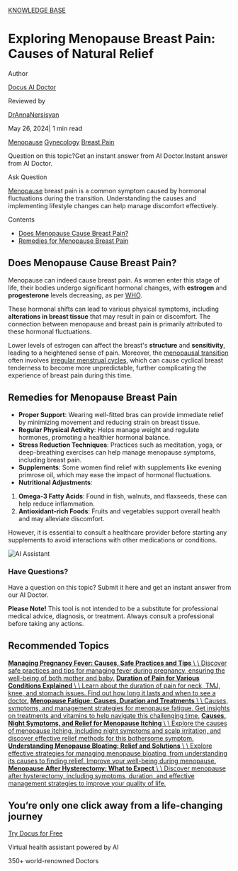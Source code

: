 [KNOWLEDGE BASE](https://docus.ai/knowledge-base)

# Exploring Menopause Breast Pain: Causes of Natural Relief

Author

[Docus AI Doctor](https://docus.ai/ai-doctor)

Reviewed by

[DrAnnaNersisyan](https://docus.ai/author/dr-anna-nersisyan)

May 26, 2024\| 1 min read

[Menopause](https://docus.ai/tags/menopause) [Gynecology](https://docus.ai/tags/gynecology) [Breast Pain](https://docus.ai/tags/breast-pain)

Question on this topic?Get an instant answer from AI Doctor.Instant answer from AI Doctor.

Ask Question

[Menopause](https://docus.ai/symptoms-guide/about-menopause) breast pain is a common symptom caused by hormonal fluctuations during the transition. Understanding the causes and implementing lifestyle changes can help manage discomfort effectively.

Contents

- [Does Menopause Cause Breast Pain?](https://docus.ai/knowledge-base/menopause-breast-pain#does-menopause-cause-breast-pain)
- [Remedies for Menopause Breast Pain](https://docus.ai/knowledge-base/menopause-breast-pain#remedies-for-menopause-breast-pain)

## Does Menopause Cause Breast Pain?

Menopause can indeed cause breast pain. As women enter this stage of life, their bodies undergo significant hormonal changes, with **estrogen** and **progesterone** levels decreasing, as per [WHO](https://www.who.int/news-room/fact-sheets/detail/menopause).

These hormonal shifts can lead to various physical symptoms, including **alterations in breast tissue** that may result in pain or discomfort. The connection between menopause and breast pain is primarily attributed to these hormonal fluctuations.

Lower levels of estrogen can affect the breast's **structure** and **sensitivity**, leading to a heightened sense of pain. Moreover, the [menopausal transition](https://docus.ai/symptoms-guide/signs-perimenopause-is-ending#the-transition-to-menopause) often involves [irregular menstrual cycles](https://docus.ai/symptoms-guide/8-types-of-abnormal-menstruation#types-of-abnormal-menstruation), which can cause cyclical breast tenderness to become more unpredictable, further complicating the experience of breast pain during this time.

## Remedies for Menopause Breast Pain

- **Proper Support**: Wearing well-fitted bras can provide immediate relief by minimizing movement and reducing strain on breast tissue.
- **Regular Physical Activity**: Helps manage weight and regulate hormones, promoting a healthier hormonal balance.
- **Stress Reduction Techniques**: Practices such as meditation, yoga, or deep-breathing exercises can help manage menopause symptoms, including breast pain.
- **Supplements**: Some women find relief with supplements like evening primrose oil, which may ease the impact of hormonal fluctuations.
- **Nutritional Adjustments**:

1. **Omega-3 Fatty Acids**: Found in fish, walnuts, and flaxseeds, these can help reduce inflammation.
2. **Antioxidant-rich Foods**: Fruits and vegetables support overall health and may alleviate discomfort.

However, it is essential to consult a healthcare provider before starting any supplements to avoid interactions with other medications or conditions.

![AI Assistant](https://docus.ai/images/small-assistant.png)

### Have Questions?

Have a question on this topic? Submit it here and get an instant answer from our AI Doctor.

**Please Note!** This tool is not intended to be a substitute for professional medical advice, diagnosis, or treatment. Always consult a professional before taking any actions.

## Recommended Topics

[**Managing Pregnancy Fever: Causes, Safe Practices and Tips** \\
\\
Discover safe practices and tips for managing fever during pregnancy, ensuring the well-being of both mother and baby.](https://docus.ai/knowledge-base/managing-pregnancy-fever) [**Duration of Pain for Various Conditions Explained** \\
\\
Learn about the duration of pain for neck, TMJ, knee, and stomach issues. Find out how long it lasts and when to see a doctor.](https://docus.ai/knowledge-base/duration-of-pain-for-various-conditions) [**Menopause Fatigue: Causes, Duration and Treatments** \\
\\
Causes, symptoms, and management strategies for menopause fatigue. Get insights on treatments and vitamins to help navigate this challenging time.](https://docus.ai/knowledge-base/menopause-fatigue) [**Causes, Night Symptoms, and Relief for Menopause Itching** \\
\\
Explore the causes of menopause itching, including night symptoms and scalp irritation, and discover effective relief methods for this bothersome symptom.](https://docus.ai/knowledge-base/relief-for-menopause-itching) [**Understanding Menopause Bloating: Relief and Solutions** \\
\\
Explore effective strategies for managing menopause bloating, from understanding its causes to finding relief. Improve your well-being during menopause.](https://docus.ai/knowledge-base/understanding-menopause-bloating) [**Menopause After Hysterectomy: What to Expect** \\
\\
Discover menopause after hysterectomy, including symptoms, duration, and effective management strategies to improve your quality of life.](https://docus.ai/knowledge-base/menopause-after-hysterectomy)

## You’re only one click away from a life-changing journey

[Try Docus for Free](https://my.docus.ai/auth/signup)

Virtual health assistant powered by AI

350+ world-renowned Doctors
